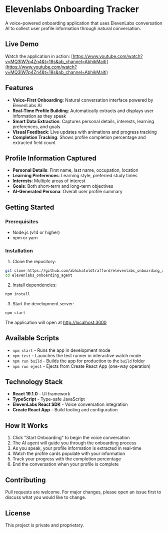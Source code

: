 # Elevenlabs Onboarding Tracker

A voice-powered onboarding application that uses ElevenLabs conversation AI to collect user profile information through natural conversation.

## Live Demo

Watch the application in action: [https://www.youtube.com/watch?v=MQ3lW7p4Zn4&t=18s&ab_channel=AbhikMaiti](https://www.youtube.com/watch?v=MQ3lW7p4Zn4&t=18s&ab_channel=AbhikMaiti)

## Features

- **Voice-First Onboarding**: Natural conversation interface powered by ElevenLabs AI
- **Real-Time Profile Building**: Automatically extracts and displays user information as they speak
- **Smart Data Extraction**: Captures personal details, interests, learning preferences, and goals
- **Visual Feedback**: Live updates with animations and progress tracking
- **Completion Tracking**: Shows profile completion percentage and extracted field count

## Profile Information Captured

- **Personal Details**: First name, last name, occupation, location
- **Learning Preferences**: Learning style, preferred study times
- **Interests**: Multiple areas of interest
- **Goals**: Both short-term and long-term objectives
- **AI-Generated Persona**: Overall user profile summary

## Getting Started

### Prerequisites

- Node.js (v14 or higher)
- npm or yarn

### Installation

1. Clone the repository:
```bash
git clone https://github.com/abhikatoldtrafford/elevenlabs_onboarding_agent.git
cd elevenlabs_onboarding_agent
```

2. Install dependencies:
```bash
npm install
```

3. Start the development server:
```bash
npm start
```

The application will open at [http://localhost:3000](http://localhost:3000)

## Available Scripts

- `npm start` - Runs the app in development mode
- `npm test` - Launches the test runner in interactive watch mode
- `npm run build` - Builds the app for production to the `build` folder
- `npm run eject` - Ejects from Create React App (one-way operation)

## Technology Stack

- **React 19.1.0** - UI framework
- **TypeScript** - Type-safe JavaScript
- **ElevenLabs React SDK** - Voice conversation integration
- **Create React App** - Build tooling and configuration

## How It Works

1. Click "Start Onboarding" to begin the voice conversation
2. The AI agent will guide you through the onboarding process
3. As you speak, your profile information is extracted in real-time
4. Watch the profile cards populate with your information
5. Track your progress with the completion percentage
6. End the conversation when your profile is complete

## Contributing

Pull requests are welcome. For major changes, please open an issue first to discuss what you would like to change.

## License

This project is private and proprietary.
